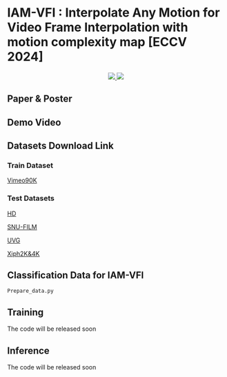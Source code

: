 # IAM-VFI : Interpolate Any Motion for Video Frame Interpolation with motion complexity map [ECCV 2024]

<div>
    <h4 align="center">
        <a href="https://rlghksdbs.github.io/" target='_blank'>
        <img src="https://img.shields.io/badge/🐳-Project%20Page-blue">
        </a>
        <a href="" target='_blank'>
        <img src="https://img.shields.io/badge/arXiv-Paper-b31b1b.svg">
        </a>
    </h4>
</div>

## Paper & Poster

## Demo Video

## Datasets Download Link

### Train Dataset
[Vimeo90K](http://toflow.csail.mit.edu/)
### Test Datasets
[HD](https://github.com/baowenbo/MEMC-Net?tab=readme-ov-file)


[SNU-FILM](https://myungsub.github.io/CAIN/)


[UVG](https://ultravideo.fi/#testsequences)


[Xiph2K&4K](https://github.com/sniklaus/softmax-splatting/blob/master/benchmark_xiph.py)

## Classification Data for IAM-VFI
```
Prepare_data.py
```

## Training
The code will be released soon
## Inference
The code will be released soon
